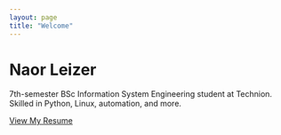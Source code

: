 ```yaml
---
layout: page
title: "Welcome"
---
```


# Naor Leizer

7th-semester BSc Information System Engineering student at Technion. Skilled in Python, Linux, automation, and more.

[View My Resume](/resume)
